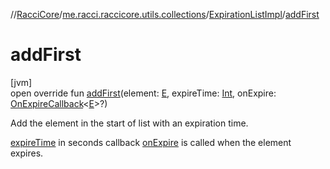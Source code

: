 //[RacciCore](../../../index.md)/[me.racci.raccicore.utils.collections](../index.md)/[ExpirationListImpl](index.md)/[addFirst](add-first.md)

# addFirst

[jvm]\
open override fun [addFirst](add-first.md)(element: [E](index.md), expireTime: [Int](https://kotlinlang.org/api/latest/jvm/stdlib/kotlin/-int/index.html), onExpire: [OnExpireCallback](../index.md#1412320920%2FClasslikes%2F-1216412040)&lt;[E](index.md)&gt;?)

Add the element in the start of list with an expiration time.

[expireTime](add-first.md) in seconds callback [onExpire](add-first.md) is called when the element expires.
